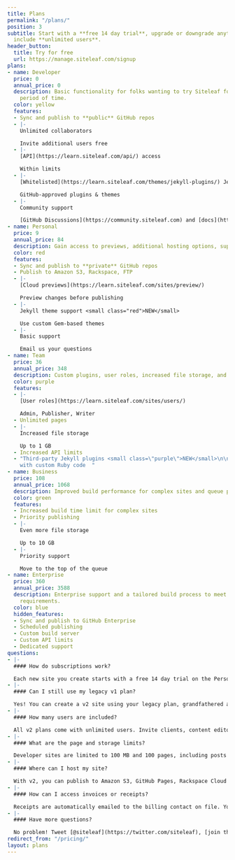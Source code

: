 ```yaml
---
title: Plans
permalink: "/plans/"
position: 3
subtitle: Start with a **free 14 day trial**, upgrade or downgrade anytime. All plans
  include **unlimited users**.
header_button:
  title: Try for free
  url: https://manage.siteleaf.com/signup
plans:
- name: Developer
  price: 0
  annual_price: 0
  description: Basic functionality for folks wanting to try Siteleaf for an unlimited
    period of time.
  color: yellow
  features:
  - Sync and publish to **public** GitHub repos
  - |-
    Unlimited collaborators

    Invite additional users free
  - |-
    [API](https://learn.siteleaf.com/api/) access

    Within limits
  - |-
    [Whitelisted](https://learn.siteleaf.com/themes/jekyll-plugins/) Jekyll plugins

    GitHub-approved plugins & themes
  - |-
    Community support

    [GitHub Discussions](https://community.siteleaf.com) and [docs](https://learn.siteleaf.com)
- name: Personal
  price: 9
  annual_price: 84
  description: Gain access to previews, additional hosting options, support, and more.
  color: red
  features:
  - Sync and publish to **private** GitHub repos
  - Publish to Amazon S3, Rackspace, FTP
  - |-
    [Cloud previews](https://learn.siteleaf.com/sites/preview/)

    Preview changes before publishing
  - |-
    Jekyll theme support <small class="red">NEW</small>

    Use custom Gem-based themes
  - |-
    Basic support

    Email us your questions
- name: Team
  price: 36
  annual_price: 348
  description: Custom plugins, user roles, increased file storage, and unlimited pages.
  color: purple
  features:
  - |-
    [User roles](https://learn.siteleaf.com/sites/users/)

    Admin, Publisher, Writer
  - Unlimited pages
  - |-
    Increased file storage

    Up to 1 GB
  - Increased API limits
  - "Third-party Jekyll plugins <small class=\"purple\">NEW</small>\n\nBuild sites
    with custom Ruby code  "
- name: Business
  price: 108
  annual_price: 1068
  description: Improved build performance for complex sites and queue priority.
  color: green
  features:
  - Increased build time limit for complex sites
  - Priority publishing
  - |-
    Even more file storage

    Up to 10 GB
  - |-
    Priority support

    Move to the top of the queue
- name: Enterprise
  price: 360
  annual_price: 3588
  description: Enterprise support and a tailored build process to meet your site’s
    requirements.
  color: blue
  hidden_features:
  - Sync and publish to GitHub Enterprise
  - Scheduled publishing
  - Custom build server
  - Custom API limits
  - Dedicated support
questions:
- |-
  #### How do subscriptions work?

  Each new site you create starts with a free 14 day trial on the Personal plan, no credit card required. At the end of your trial, you'll be prompted to select a plan. You can upgrade or downgrade at any time and your next month's bill will be prorated. Sites are billed monthly.
- |-
  #### Can I still use my legacy v1 plan?

  Yes! You can create a v2 site using your legacy plan, grandfathered at its current price. Legacy plans are held to its original user and site limits, and do not include advanced features like third-party Jekyll plugins. You can upgrade to a v2 plan at any time from your site’s settings page and cancel your legacy plan from your account page. You can also add v2 sites on top of your legacy plan if you hit your limit.
- |-
  #### How many users are included?

  All v2 plans come with unlimited users. Invite clients, content editors, and collaborators at no extra cost. Upgrade to the Team (or higher) plan to take advantage of [user roles](https://learn.siteleaf.com/sites/users/) for admins, publishers, and writers. For those on a legacy plan, user limits may apply (see your account page for details).
- |-
  #### What are the page and storage limits?

  Developer sites are limited to 100 MB and 100 pages, including posts and documents. Personal sites are limited to 500 MB and 500 pages. Team sites (as well as legacy v1 plans) come with unlimited pages and 1 GB of storage. Business sites come with 10 GB of storage, and Enterprise with 100 GB.
- |-
  #### Where can I host my site?

  With v2, you can publish to Amazon S3, GitHub Pages, Rackspace Cloud Files, or any host that supports FTP or SFTP (Digital Ocean, Media Temple,  Dreamhost, GoDaddy, etc). Unlike v1, we no longer offer built-in Siteleaf Hosting. We decided to focus our efforts on being the best CMS and let others be the best hosting company.
- |-
  #### How can I access invoices or receipts?

  Receipts are automatically emailed to the billing contact on file. You can also print or download past receipts by logging in and clicking the [Billing tab](https://manage.siteleaf.com/account?section=billing) under Account.
- |-
  #### Have more questions?

  No problem! Tweet [@siteleaf](https://twitter.com/siteleaf), [join the community](https://community.siteleaf.com), or [email us](mailto:billing@siteleaf.com?subject=Question%20about%20your%20plans).
redirect_from: "/pricing/"
layout: plans
---
```


